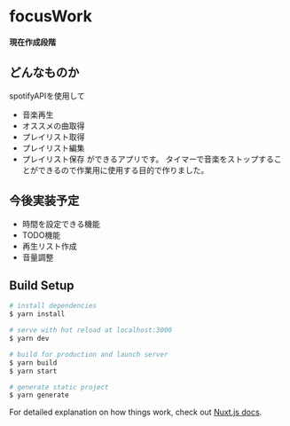 # focusWork
**現在作成段階**

## どんなものか
spotifyAPIを使用して
- 音楽再生
- オススメの曲取得
- プレイリスト取得
- プレイリスト編集
- プレイリスト保存
ができるアプリです。
タイマーで音楽をストップすることができるので作業用に使用する目的で作りました。
## 今後実装予定
- 時間を設定できる機能
- TODO機能
- 再生リスト作成
- 音量調整

## Build Setup

```bash
# install dependencies
$ yarn install

# serve with hot reload at localhost:3000
$ yarn dev

# build for production and launch server
$ yarn build
$ yarn start

# generate static project
$ yarn generate
```

For detailed explanation on how things work, check out [Nuxt.js docs](https://nuxtjs.org).
